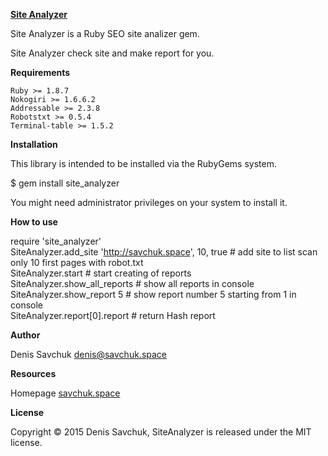 <a href="https://github.com/Mordorreal/SiteAnalyzer"><b>Site Analyzer</b><a/>

Site Analyzer is a Ruby SEO site analizer gem.

Site Analyzer check site and make report for you.

<b>Requirements</b>

    Ruby >= 1.8.7
    Nokogiri >= 1.6.6.2
    Addressable >= 2.3.8
    Robotstxt >= 0.5.4
    Terminal-table >= 1.5.2

<b>Installation</b>

This library is intended to be installed via the RubyGems system.

$ gem install site_analyzer

You might need administrator privileges on your system to install it.

<b>How to use</b>

require 'site_analyzer'<br>
SiteAnalyzer.add_site 'http://savchuk.space', 10, true # add site to list scan only 10 first pages with robot.txt <br>
SiteAnalyzer.start # start creating of reports<br>
SiteAnalyzer.show_all_reports # show all reports in console<br>
SiteAnalyzer.show_report 5 # show report number 5 starting from 1 in console<br>
SiteAnalyzer.report[0].report # return Hash report<br>

<b>Author</b>

Denis Savchuk <a href="mailto:denis@savchuk.space"><denis@savchuk.space></a>

<b>Resources</b>

   Homepage  <a href="savchuk.space" target="_blank">savchuk.space</a>

<b>License</b>

Copyright © 2015 Denis Savchuk, SiteAnalyzer is released under the MIT license.
